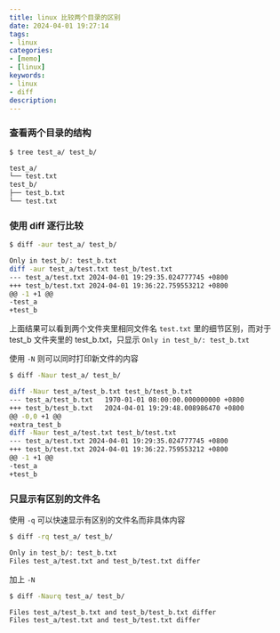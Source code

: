 ```yaml
---
title: linux 比较两个目录的区别
date: 2024-04-01 19:27:14
tags:
- linux
categories:
- [memo]
- [linux]
keywords:
- linux
- diff
description:
---
```


### 查看两个目录的结构

```bash
$ tree test_a/ test_b/
```

```bash
test_a/
└── test.txt
test_b/
├── test_b.txt
└── test.txt
```

### 使用 diff 逐行比较

```bash
$ diff -aur test_a/ test_b/
```

```bash
Only in test_b/: test_b.txt
diff -aur test_a/test.txt test_b/test.txt
--- test_a/test.txt	2024-04-01 19:29:35.024777745 +0800
+++ test_b/test.txt	2024-04-01 19:36:22.759553212 +0800
@@ -1 +1 @@
-test_a
+test_b
```

上面结果可以看到两个文件夹里相同文件名 `test.txt` 里的细节区别，而对于 test_b 文件夹里的 test_b.txt，只显示 `Only in test_b/: test_b.txt`

使用 `-N` 则可以同时打印新文件的内容

```bash
$ diff -Naur test_a/ test_b/
```

```bash
diff -Naur test_a/test_b.txt test_b/test_b.txt
--- test_a/test_b.txt	1970-01-01 08:00:00.000000000 +0800
+++ test_b/test_b.txt	2024-04-01 19:29:48.008986470 +0800
@@ -0,0 +1 @@
+extra_test_b
diff -Naur test_a/test.txt test_b/test.txt
--- test_a/test.txt	2024-04-01 19:29:35.024777745 +0800
+++ test_b/test.txt	2024-04-01 19:36:22.759553212 +0800
@@ -1 +1 @@
-test_a
+test_b
```

### 只显示有区别的文件名

使用 `-q` 可以快速显示有区别的文件名而非具体内容

```bash
$ diff -rq test_a/ test_b/
```

```bash
Only in test_b/: test_b.txt
Files test_a/test.txt and test_b/test.txt differ
```

加上 `-N`

```bash
$ diff -Naurq test_a/ test_b/
```

```bash
Files test_a/test_b.txt and test_b/test_b.txt differ
Files test_a/test.txt and test_b/test.txt differ
```

